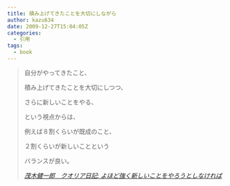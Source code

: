 ```yaml
---
title: 積み上げてきたことを大切にしながら
author: kazu634
date: 2009-12-27T15:04:05Z
categories:
  - 引用
tags:
  - book
---
```

<div class="section">
<blockquote title="茂木健一郎　クオリア日記" cite="http://kenmogi.cocolog-nifty.com/qualia/2009/12/post-35e7.html">
<p>
      自分がやってきたこと、
</p>

<p>
      積み上げてきたことを大切にしつつ、
</p>

<p>
      さらに新しいことをやる、
</p>

<p>
      という視点からは、
</p>

<p>
      例えば８割くらいが既成のこと、
</p>

<p>
      ２割くらいが新しいことという
</p>

<p>
      バランスが良い。
</p>

<p>
<cite><a href="http://kenmogi.cocolog-nifty.com/qualia/2009/12/post-35e7.html" onclick="__gaTracker('send', 'event', 'outbound-article', 'http://kenmogi.cocolog-nifty.com/qualia/2009/12/post-35e7.html', '茂木健一郎　クオリア日記: よほど強く新しいことをやろうとしなければ');" target="_blank">茂木健一郎　クオリア日記: よほど強く新しいことをやろうとしなければ</a></cite>
</p>
</blockquote>
</div>
